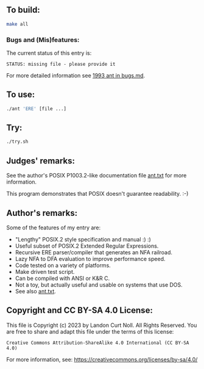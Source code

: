 ## To build:

```sh
make all
```


### Bugs and (Mis)features:

The current status of this entry is:

```
STATUS: missing file - please provide it
```

For more detailed information see [1993 ant in bugs.md](/bugs.md#1993-ant).


## To use:

```sh
./ant 'ERE' [file ...]
```


## Try:

```sh
./try.sh
```


## Judges' remarks:

See the author's POSIX P1003.2-like documentation file [ant.txt](ant.txt) for
more information.

This program demonstrates that POSIX doesn't guarantee readability.  :-)


## Author's remarks:

Some of the features of my entry are:

-  "Lengthy" POSIX.2 style specification and manual :) :)
-  Useful subset of POSIX.2 Extended Regular Expressions.
-  Recursive ERE parser/compiler that generates an NFA railroad.
-  Lazy NFA to DFA evaluation to improve performance speed.
-  Code tested on a variety of platforms.
-  Make driven test script.
-  Can be compiled with ANSI or K&R C.
-  Not a toy, but actually useful and usable on systems that use DOS.
-  See also [ant.txt](ant.txt).


## Copyright and CC BY-SA 4.0 License:

This file is Copyright (c) 2023 by Landon Curt Noll.  All Rights Reserved.
You are free to share and adapt this file under the terms of this license:

    Creative Commons Attribution-ShareAlike 4.0 International (CC BY-SA 4.0)

For more information, see: https://creativecommons.org/licenses/by-sa/4.0/
